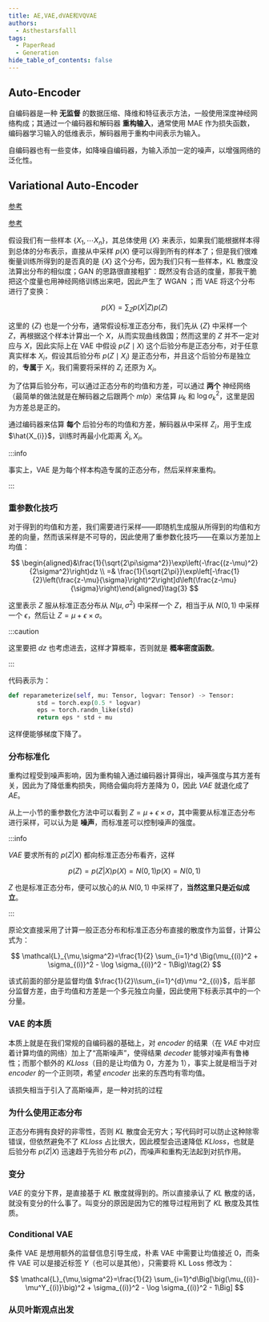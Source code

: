 ```yaml
---
title: AE,VAE,dVAE和VQVAE
authors:
  - Asthestarsfalll
tags:
  - PaperRead
  - Generation
hide_table_of_contents: false
---
```


## Auto-Encoder

自编码器是一种 **无监督** 的数据压缩、降维和特征表示方法，一般使用深度神经网络构成；其通过一个编码器和解码器 **重构输入**，通常使用 MAE 作为损失函数，编码器学习输入的低维表示，解码器用于重构中间表示为输入。

自编码器也有一些变体，如降噪自编码器，为输入添加一定的噪声，以增强网络的泛化性。

## Variational Auto-Encoder

[参考](https://kexue.fm/archives/5253/)

[参考](https://kexue.fm/archives/5343)

假设我们有一些样本 $\{X_{1},\cdots X_{n}\}$，其总体使用 $\{X\}$ 来表示，如果我们能根据样本得到总体的分布表示，直接从中采样 $p(X)$ 便可以得到所有的样本了；但是我们很难衡量训练所得到的是否真的是 $\{X\}$ 这个分布，因为我们只有一些样本，KL 散度没法算出分布的相似度；GAN 的思路很直接粗犷：既然没有合适的度量，那我干脆把这个度量也用神经网络训练出来吧，因此产生了 WGAN ；而 VAE 将这个分布进行了变换：

$$
p(X)=\sum_Z p(X|Z)p(Z)\tag{1}
$$

这里的 $\{Z\}$ 也是一个分布，通常假设标准正态分布，我们先从 $\{Z\}$ 中采样一个 $Z$，再根据这个样本计算出一个 $X$，从而实现曲线救国；然而这里的 $Z$ 并不一定对应与 $X$，因此实际上在 VAE 中假设 $p(Z\mid X)$ 这个后验分布是正态分布，对于任意真实样本 $X_{i}$，假设其后验分布 $p(Z\mid X_{i})$ 是正态分布，并且这个后验分布是独立的，**专属**于 $X_{i}$，我们需要将采样的 $Z_{i}$ 还原为 $X_{i}$。

为了估算后验分布，可以通过正态分布的均值和方差，可以通过 **两个** 神经网络（最简单的做法就是在解码器之后跟两个 $mlp$）来估算 $\mu_{k}$ 和 $\log\sigma^2_{k}$，这里是因为方差总是正的。

通过编码器来估算 **每个** 后验分布的均值和方差，解码器从中采样 $Z_{i}$，用于生成 $\hat{X_{i}}$，训练时再最小化距离 $\hat X_{i},X_{i}$。

:::info

事实上，VAE 是为每个样本构造专属的正态分布，然后采样来重构。

:::

### 重参数化技巧

对于得到的均值和方差，我们需要进行采样——即随机生成服从所得到的均值和方差的向量，然而该采样是不可导的，因此使用了重参数化技巧——在乘以方差加上均值：

$$
\begin{aligned}&\frac{1}{\sqrt{2\pi\sigma^2}}\exp\left(-\frac{(z-\mu)^2}{2\sigma^2}\right)dz \\ =& \frac{1}{\sqrt{2\pi}}\exp\left[-\frac{1}{2}\left(\frac{z-\mu}{\sigma}\right)^2\right]d\left(\frac{z-\mu}{\sigma}\right)\end{aligned}\tag{3}
$$

这里表示 $Z$ 服从标准正态分布从 $N(μ,σ^2)$ 中采样一个 $Z$，相当于从 $N(0,1)$ 中采样一个 $\epsilon$，然后让 $Z=\mu+\epsilon×\sigma$。

:::caution

这里要把 $dz$ 也考虑进去，这样才算概率，否则就是 **概率密度函数**。

:::

代码表示为：

```python
def reparameterize(self, mu: Tensor, logvar: Tensor) -> Tensor:
        std = torch.exp(0.5 * logvar)
        eps = torch.randn_like(std)
        return eps * std + mu
```

这样便能够梯度下降了。

### 分布标准化

重构过程受到噪声影响，因为重构输入通过编码器计算得出，噪声强度与其方差有关，因此为了降低重构损失，网络会偏向将方差降为 $0$，因此 $VAE$ 就退化成了 $AE$。

从上一小节的重参数化方法中可以看到 $Z=\mu+\epsilon×\sigma$，其中需要从标准正态分布进行采样，可以认为是 **噪声**，而标准差可以控制噪声的强度。

:::info

$VAE$ 要求所有的 $p(Z|X)$ 都向标准正态分布看齐，这样

$$
p(Z) = p(Z|X)p(X)=N(0,1)p(X)=N(0,1)
$$

 $Z$ 也是标准正态分布，便可以放心的从 $N(0,1)$ 中采样了，**当然这里只是近似成立**。

:::

原论文直接采用了计算一般正态分布和标准正态分布直接的散度作为监督，计算公式为：

$$
\mathcal{L}_{\mu,\sigma^2}=\frac{1}{2} \sum_{i=1}^d \Big(\mu_{(i)}^2 + \sigma_{(i)}^2 - \log \sigma_{(i)}^2 - 1\Big)\tag{2}
$$

该式前面的部分是监督均值 $\frac{1}{2}\\sum_{i=1}^{d}\mu ^2_{(i)}$，后半部分监督方差，由于均值和方差是一个多元独立向量，因此使用下标表示其中的一个分量。

### VAE 的本质

本质上就是在我们常规的自编码器的基础上，对 $encoder$ 的结果（在 $VAE$ 中对应着计算均值的网络）加上了“高斯噪声”，使得结果 $decoder$ 能够对噪声有鲁棒性；而那个额外的 $KL loss$（目的是让均值为 $0$，方差为 $1$），事实上就是相当于对 $encoder$ 的一个正则项，希望 $encoder$ 出来的东西均有零均值。

该损失相当于引入了高斯噪声，是一种对抗的过程

### 为什么使用正态分布

正态分布拥有良好的非零性，否则 $KL$ 散度会无穷大；写代码时可以防止这种除零错误，但依然避免不了 $KL loss$ 占比很大，因此模型会迅速降低 $KL loss$，也就是后验分布 $p(Z|X)$ 迅速趋于先验分布 $p(Z)$，而噪声和重构无法起到对抗作用。

### 变分

$VAE$ 的变分下界，是直接基于 $KL$ 散度就得到的。所以直接承认了 $KL$ 散度的话，就没有变分的什么事了。叫变分的原因是因为它的推导过程用到了 $KL$ 散度及其性质。

### Conditional VAE

条件 VAE 是想用额外的监督信息引导生成，朴素 VAE 中需要让均值接近 $0$，而条件 VAE 可以是接近标签 $Y$（也可以是其他），只需要将 KL Loss 修改为：

$$
\mathcal{L}_{\mu,\sigma^2}=\frac{1}{2} \sum_{i=1}^d\Big[\big(\mu_{(i)}-\mu^Y_{(i)}\big)^2 + \sigma_{(i)}^2 - \log \sigma_{(i)}^2 - 1\Big]
$$

### 从贝叶斯观点出发
